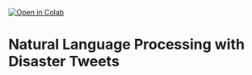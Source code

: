[![Open in Colab](https://colab.research.google.com/assets/colab-badge.svg)](https://colab.research.google.com/github/zain2525/Natural-Language-Processing-with-Disaster-Tweets-NLP-/blob/main/Natural_Language_Processing.ipynb)

# Natural Language Processing with Disaster Tweets
